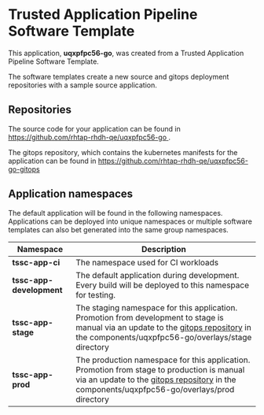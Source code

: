 # Trusted Application Pipeline Software Template

This application, **uqxpfpc56-go**, was created from a Trusted Application Pipeline Software Template.

The software templates create a new source and gitops deployment repositories with a sample source application. 

## Repositories

The source code for your application can be found in [https://github.com/rhtap-rhdh-qe/uqxpfpc56-go ](https://github.com/rhtap-rhdh-qe/uqxpfpc56-go ).
 
The gitops repository, which contains the kubernetes manifests for the application can be found in 
[https://github.com/rhtap-rhdh-qe/uqxpfpc56-go-gitops ](https://github.com/rhtap-rhdh-qe/uqxpfpc56-go-gitops ) 

## Application namespaces 

The default application will be found in the following namespaces. Applications can be deployed into unique namespaces or multiple software templates can also bet generated into the same group namespaces.  

|  Namespace   |  Description   |  
| -------- | -------- |
| **tssc-app-ci** | The namespace used for CI workloads |
| **tssc-app-development** | The default application during development. Every build will be deployed to this namespace for testing. |
| **tssc-app-stage** | The staging namespace for this application. Promotion from development to stage is manual via an update to the [gitops repository](https://github.com/rhtap-rhdh-qe/uqxpfpc56-go-gitops ) in the components/uqxpfpc56-go/overlays/stage directory |
| **tssc-app-prod** | The production namespace for this application. Promotion from stage to production is manual via an update to the [gitops repository](https://github.com/rhtap-rhdh-qe/uqxpfpc56-go-gitops ) in the components/uqxpfpc56-go/overlays/prod directory |